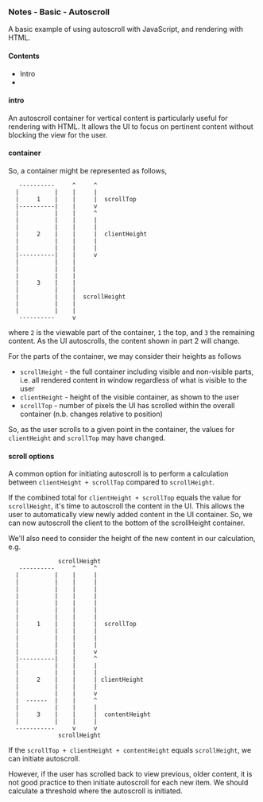 ### Notes - Basic - Autoscroll

A basic example of using autoscroll with JavaScript, and rendering with HTML.

#### Contents
* Intro
*

#### intro
An autoscroll container for vertical content is particularly useful for rendering with HTML. It allows the UI to focus on pertinent content without blocking the view for the user.

#### container
So, a container might be represented as follows,

```
   ----------     ^     ^
  |          |    |     |
  |     1    |    |     |  scrollTop
  |----------|    |     v
  |          |    |     ^
  |          |    |     |
  |          |    |     |
  |     2    |    |     |  clientHeight
  |          |    |     |
  |          |    |     |
  |----------|    |     v
  |          |    |
  |          |    |
  |          |    |
  |     3    |    |
  |          |    |
  |          |    |  scrollHeight
  |          |    |
  |          |    |
   ----------     v
```

where `2` is the viewable part of the container, `1` the top, and `3` the remaining content. As the UI autoscrolls, the content shown in part 2 will change.

For the parts of the container, we may consider their heights as follows

* `scrollHeight` - the full container including visible and non-visible parts, i.e. all rendered content in window regardless of what is visible to the user
* `clientHeight` - height of the visible container, as shown to the user
* `scrollTop` - number of pixels the UI has scrolled within the overall container (n.b. changes relative to position)

So, as the user scrolls to a given point in the container, the values for `clientHeight` and `scrollTop` may have changed.

#### scroll options
A common option for initiating autoscroll is to perform a calculation between `clientHeight + scrollTop` compared to `scrollHeight`.

If the combined total for `clientHeight + scrollTop` equals the value for `scrollHeight`, it's time to autoscroll the content in the UI. This allows the user to automatically view newly added content in the UI container. So, we can now autoscroll the client to the bottom of the scrollHeight container.

We'll also need to consider the height of the new content in our calculation, e.g.

```
              scrollHeight
   ----------     ^     ^
  |          |    |     |
  |          |    |     |  
  |          |    |     |
  |          |    |     |
  |          |    |     |
  |          |    |     |
  |          |    |     |  
  |     1    |    |     |  scrollTop
  |          |    |     |
  |          |    |     |
  |          |    |     |
  |          |    |     v
  |----------|    |     ^
  |          |    |     |
  |          |    |     |
  |     2    |    |     | clientHeight
  |          |    |     |
  |          |    |     v
  |  ------  |    |     ^
  |          |    |     |
  |     3    |    |     |  contentHeight
  |          |    |     |
  -----------     v     v
              scrollHeight
```

If the `scrollTop + clientHeight + contentHeight` equals `scrollHeight`, we can initiate autoscroll.

However, if the user has scrolled back to view previous, older content, it is not good practice to then initiate autoscroll for each new item. We should calculate a threshold where the autoscroll is initiated.
